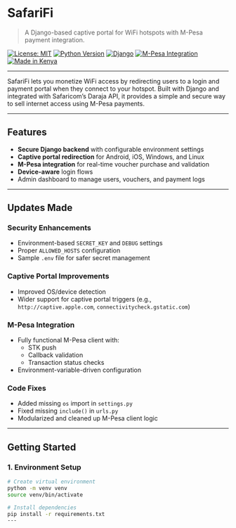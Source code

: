 #  SafariFi

> A Django-based captive portal for WiFi hotspots with M-Pesa payment integration.

[![License: MIT](https://img.shields.io/badge/License-MIT-green.svg)](LICENSE)
[![Python Version](https://img.shields.io/badge/python-3.8%2B-blue.svg)](https://www.python.org/)
[![Django](https://img.shields.io/badge/Django-4.x-success.svg)](https://www.djangoproject.com/)
[![M-Pesa Integration](https://img.shields.io/badge/M--Pesa-Daraja--API-orange.svg)](https://developer.safaricom.co.ke/)
[![Made in Kenya](https://img.shields.io/badge/Made%20in-Kenya-black.svg?logo=flag&logoColor=white)](https://github.com/occupyashanti/safariFi-)

---

SafariFi lets you monetize WiFi access by redirecting users to a login and payment portal when they connect to your hotspot. Built with Django and integrated with Safaricom’s Daraja API, it provides a simple and secure way to sell internet access using M-Pesa payments.


---

##  Features

-  **Secure Django backend** with configurable environment settings
-  **Captive portal redirection** for Android, iOS, Windows, and Linux
-  **M-Pesa integration** for real-time voucher purchase and validation
-  **Device-aware** login flows
-  Admin dashboard to manage users, vouchers, and payment logs

---

##  Updates Made

###  Security Enhancements
- Environment-based `SECRET_KEY` and `DEBUG` settings
- Proper `ALLOWED_HOSTS` configuration
- Sample `.env` file for safer secret management

###  Captive Portal Improvements
- Improved OS/device detection
- Wider support for captive portal triggers (e.g., `http://captive.apple.com`, `connectivitycheck.gstatic.com`)

###  M-Pesa Integration
- Fully functional M-Pesa client with:
  - STK push
  - Callback validation
  - Transaction status checks
- Environment-variable-driven configuration

###  Code Fixes
- Added missing `os` import in `settings.py`
- Fixed missing `include()` in `urls.py`
- Modularized and cleaned up M-Pesa client logic

---

##  Getting Started

### 1. Environment Setup

```bash
# Create virtual environment
python -m venv venv
source venv/bin/activate

# Install dependencies
pip install -r requirements.txt
---


